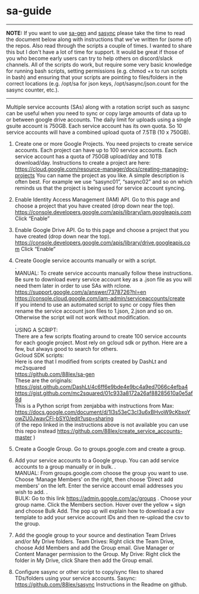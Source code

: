 # sa-guide

**************
**NOTE:** If you want to use [sa-gen](https://github.com/88lex/sa-gen) and [sasync](https://github.com/88lex/sasync) please take the time to read the document below along with instructions that we've written for (some of) the repos. Also read through the scripts a couple of times. I wanted to share this but I don't have a lot of time for support. It would be great if those of you who become early users can try to help others on discord/slack channels. All of the scripts do work, but require some very basic knowledge for running bash scripts, setting permissions (e.g. chmod +x to run scripts in bash) and ensuring that your scripts are pointing to files/folders in the correct locations (e.g. /opt/sa for json keys, /opt/sasync/json.count for the sasync counter, etc.).
********
Multiple service accounts (SAs) along with a rotation script such as sasync can be useful when you need to sync or copy large amounts of data up to or between google drive accounts. The daily limit for uploads using a single gsuite account is 750GB. Each service account has its own quota. So 10 service accounts will have a combined upload quota of 7.5TB (10 x 750GB).

1. Create one or more Google Projects. You need projects to create service accounts.
Each project can have up to 100 service accounts. Each service account has a quota of 750GB upload/day and 10TB download/day. Instructions to create a project are here:  https://cloud.google.com/resource-manager/docs/creating-managing-projects
You can name the project as you like. A simple description is often best. For example we use “sasync01”, “sasync02” and so on which reminds us that the project is being used for service account syncing.

2. Enable Identity Access Management (IAM) API.
Go to this page and choose a project that you have created (drop down near the top).
	https://console.developers.google.com/apis/library/iam.googleapis.com
	Click “Enable”

3. Enable Google Drive API.
	Go to this page and choose a project that you have created (drop down near the top).
https://console.developers.google.com/apis/library/drive.googleapis.com
	Click “Enable”

4. Create Google service accounts manually or with a script.  
.  
MANUAL: To create service accounts manually follow these instructions. Be sure to download every service account key as a .json file as you will need them later in order to use SAs with rclone.  
	https://support.google.com/a/answer/7378726?hl=en  
	https://console.cloud.google.com/iam-admin/serviceaccounts/create  
If you intend to use an automated script to sync or copy files then rename the service account json files to 1.json, 2.json and so on. Otherwise the script will not work without modification.  
.  
USING A SCRIPT:  
There are a few scripts floating around to create 100 service accounts for each google project. Most rely on gcloud sdk or python. Here are a few, but always good to search for others.  
Gcloud SDK scripts:  
Here is one that I modified from scripts created by DashLt and mc2squared  
https://github.com/88lex/sa-gen  
These are the originals:  
https://gist.github.com/DashLt/4c6ff6e9bde4e9bc4a9ed7066c4efba4  
https://gist.github.com/mc2squared/01c933a8172a26af88285610a0e5af8d  
This is a Python script from zenjabba with instructions from Max:  
https://docs.google.com/document/d/1I3s53eC3cl3u6xBHvoW9cKbxoYowZU0JwavCFl-bSY0/edit?usp=sharing  
(if the repo linked in the instructions above is not available you can use this repo instead https://github.com/88lex/create_service_accounts-master )

5. Create a Google Group.
Go to groups.google.com and create a group.

6. Add your service accounts to a Google group.
You can add service accounts to a group manually or in bulk.
.  
MANUAL: From groups.google.com choose the group you want to use. Choose ‘Manage Members’ on the right, then choose ‘Direct add members’ on the left. Enter the service account email addresses you wish to add.
.  
BULK: Go to this link https://admin.google.com/ac/groups . Choose your group name. Click the Members section. Hover over the yellow + sign and choose Bulk Add. The pop up will explain how to download a csv template to add your service account IDs and then re-upload the csv to the group.

7. Add the google group to your source and destination Team Drives and/or My Drive folders.
Team Drives: Right click the Team Drive, choose Add Members and add the Group email. Give Manager or Content Manager permission to the Group.
My Drive: Right click the folder in My Drive, click Share then add the Group email.

8. Configure sasync or other script to copy/sync files to shared TDs/folders using your service accounts.
Sasync:  https://github.com/88lex/sasync
Instructions in the Readme on github.

